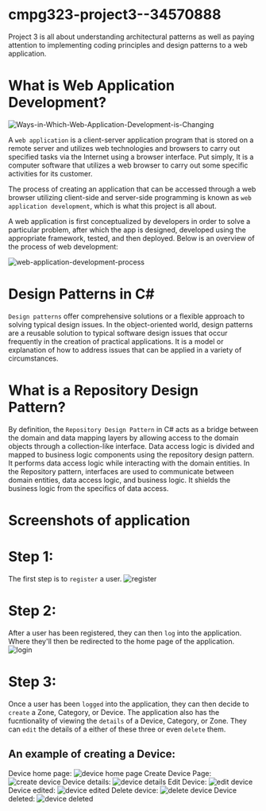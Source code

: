 # cmpg323-project3--34570888
Project 3 is all about understanding architectural patterns as well as paying attention to implementing coding principles and design patterns to a web application.

# What is Web Application Development?
![Ways-in-Which-Web-Application-Development-is-Changing](https://user-images.githubusercontent.com/83671816/189495619-ee8ffabe-f772-44a1-80f4-bd85c8a4bbda.png)

A `web application` is a client-server application program that is stored on a remote server and utilizes web technologies and browsers to carry out specified tasks via the Internet using a browser interface. Put simply, It is a computer software that utilizes a web browser to carry out some specific activities for its customer.

The process of creating an application that can be accessed through a web browser utilizing client-side and server-side programming is known as `web application development`, which is what this project is all about.

A web application is first conceptualized by developers in order to solve a particular problem, after which the app is designed, developed using the appropriate framework, tested, and then deployed. Below is an overview of the process of web development:

![web-application-development-process](https://user-images.githubusercontent.com/83671816/189495953-8d7c0a28-0b34-4eaa-8596-72f194712160.png)

# Design Patterns in C#
`Design patterns` offer comprehensive solutions or a flexible approach to solving typical design issues. In the object-oriented world, design patterns are a reusable solution to typical software design issues that occur frequently in the creation of practical applications. It is a model or explanation of how to address issues that can be applied in a variety of circumstances.

# What is a Repository Design Pattern?
By definition, the `Repository Design Pattern` in C# acts as a bridge between the domain and data mapping layers by allowing access to the domain objects through a collection-like interface. Data access logic is divided and mapped to business logic components using the repository design pattern. It performs data access logic while interacting with the domain entities. In the Repository pattern, interfaces are used to communicate between domain entities, data access logic, and business logic. It shields the business logic from the specifics of data access.

# Screenshots of application
# Step 1:
The first step is to `register` a user.
![register](https://user-images.githubusercontent.com/83671816/193027755-6a4e597e-5c38-49df-a154-58e6a09a7023.png)
# Step 2:
After a user has been registered, they can then `log` into the application. Where they'll then be redirected to the home page of the application.
![login](https://user-images.githubusercontent.com/83671816/193028242-0aba0ecc-bb91-43b1-b6f3-d46288ef5035.png)
# Step 3:
Once a user has been `logged` into the application, they can then decide to `create` a Zone, Category, or Device. The application also has the fucntionality of viewing the `details` of a Device, Category, or Zone. They can `edit` the details of a either of these three or even `delete` them.

## An example of creating a Device:
Device home page:
![device home page](https://user-images.githubusercontent.com/83671816/193029819-b9a2daba-f74a-4b40-92e2-0fad98f15f89.png)
Create Device Page:
![create device](https://user-images.githubusercontent.com/83671816/193028918-06e4e186-ee60-4cd4-836d-a96f93aeae84.png)
Device details: 
![device details](https://user-images.githubusercontent.com/83671816/193030443-7767f246-ca3d-4c39-b312-fe88e5cd330b.png)
Edit Device:
![edit device](https://user-images.githubusercontent.com/83671816/193030517-6adab034-230a-4935-86dc-ca18ea97532e.png)
Device edited:
![device edited](https://user-images.githubusercontent.com/83671816/193030599-cd38bde7-7967-43cd-8b48-39e770028b5f.png)
Delete device:
![delete device](https://user-images.githubusercontent.com/83671816/193030674-b30aa884-de23-45fe-928c-67c68e5da332.png)
Device deleted:
![device deleted](https://user-images.githubusercontent.com/83671816/193030726-6b09e2e5-4c1e-4440-b559-768734b4bce6.png)
